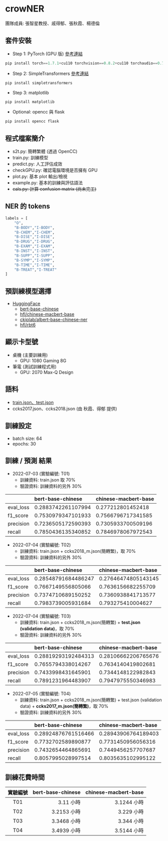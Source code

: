 # crowNER
團隊成員: 張智星教授、戚得郁、張秋霞、楊德倫

## 套件安裝
- Step 1: PyTorch (GPU 版) [參考連結](https://pytorch.org/get-started/previous-versions/#linux-and-windows-13)
```python
pip install torch==1.7.1+cu110 torchvision==0.8.2+cu110 torchaudio==0.7.2 -f https://download.pytorch.org/whl/torch_stable.html
```

- Step 2: SimpleTransformers [參考連結](https://simpletransformers.ai/docs/installation/#installation-steps)
```python
pip install simpletransformers
```

- Step 3: matplotlib
```python
pip install matplotlib
```

- Optional: opencc 與 flask
```python
pip install opencc flask
```

## 程式檔案簡介
- s2t.py: 簡轉繁體 (透過 OpenCC)
- train.py: 訓練模型
- predict.py: 人工評估成效
- checkGPU.py: 確認電腦環境是否擁有 GPU
- plot.py: 基本 plot 輸出/檢視
- example.py: 基本的訓練與評估語法
- ~~cals.py: 計算 confusion matrix (尚未完工)~~

## NER 的 tokens
```python
labels = [
    "O",
    "B-BODY","I-BODY",
    "B-CHEM","I-CHEM",
    "B-DISE","I-DISE",
    "B-DRUG","I-DRUG",
    "B-EXAM","I-EXAM",
    "B-INST","I-INST",
    "B-SUPP","I-SUPP",
    "B-SYMP","I-SYMP",
    "B-TIME","I-TIME",
    "B-TREAT","I-TREAT"
]
```

## 預訓練模型選擇
- [HuggingFace](https://huggingface.co/)
  - [bert-base-chinese](https://huggingface.co/bert-base-chinese)
  - [hfl/chinese-macbert-base](https://huggingface.co/hfl/chinese-macbert-base)
  - [ckiplab/albert-base-chinese-ner](https://huggingface.co/ckiplab/albert-base-chinese-ner)
  - [hfl/rbt6](https://huggingface.co/hfl/rbt6)

## 顯示卡型號
- 桌機 (主要訓練用)
  - GPU: 1080 Gaming 8G
- 筆電 (測試訓練程式用)
  - GPU: 2070 Max-Q Design

## 語料
- [train.json、test.json](https://github.com/NCUEE-NLPLab/Chinese-HealthNER-Corpus)
- ccks2017.json、ccks2018.json (由 秋霞、得郁 提供)

## 訓練設定
- batch size: 64
- epochs: 30

## 訓練 / 預測 結果
- 2022-07-03 (實驗編號: T01)
  - 訓練資料: train.json 取 70%
  - 驗證資料: 訓練資料的另外 30%

|           | bert-base-chinese  | chinese-macbert-base |
|:----------|:-------------------|:---------------------|
| eval_loss | 0.2883742261107994 | 0.277212801452418 |
| f1_score  | 0.7530979347101933 | 0.7566796717341585 |
| precision | 0.7236505172590393 | 0.7305933700509196 |
| recall    | 0.7850436135340852 | 0.7846978067972543 |

- 2022-07-04 (實驗編號: T02)
  - 訓練資料: train.json + ccks2018_m.json(簡轉繁)，取 70%
  - 驗證資料: 訓練資料的另外 30%

|           | bert-base-chinese  | chinese-macbert-base |
|:----------|:-------------------|:---------------------|
| eval_loss | 0.28548791684486247 | 0.27646474805143145 |
| f1_score  | 0.7667149556805066 | 0.7636156682255709 |
| precision | 0.7374710689150252 | 0.7360938841713577 |
| recall    | 0.7983739005931684 | 0.793275410004627 |

- 2022-07-04 (實驗編號: T03)
  - 訓練資料: train.json + ccks2018_m.json(簡轉繁) + **test.json (validation data)**，取 70%
  - 驗證資料: 訓練資料的另外 30%

|           | bert-base-chinese  | chinese-macbert-base |
|:----------|:-------------------|:---------------------|
| eval_loss | 0.28819293192484313 | 0.28106662206765676 |
| f1_score  | 0.7655794338014267 | 0.7634140419802681 |
| precision | 0.7433998431645901 | 0.7344148122982843 |
| recall    | 0.7891231964483907 | 0.7947975550346983 |

- 2022-07-05 (實驗編號: T04)
  - 訓練資料: train.json + ccks2018_m.json(簡轉繁) + test.json (validation data) +  **ccks2017_m.json(簡轉繁)**，取 70%
  - 驗證資料: 訓練資料的另外 30%

|           | bert-base-chinese  | chinese-macbert-base |
|:----------|:-------------------|:---------------------|
| eval_loss | 0.28924876761516466 | 0.28943906764189403 |
| f1_score  | 0.7732702589890877 | 0.7731450956056316 |
| precision | 0.7432654464865691 | 0.7449456257707687 |
| recall    | 0.8057995028997514 | 0.8035635102995122 |

## 訓練花費時間
| 實驗編號 | bert-base-chinese       | chinese-macbert-base     |
|:-------:|------------------------:|-------------------------:|
|   T01   | 3.11 小時               | 3.1244 小時               |
|   T02   | 3.2153 小時             | 3.229  小時               |
|   T03   | 3.3468 小時             | 3.344 小時                |
|   T04   | 3.4939 小時             | 3.5144 小時               |